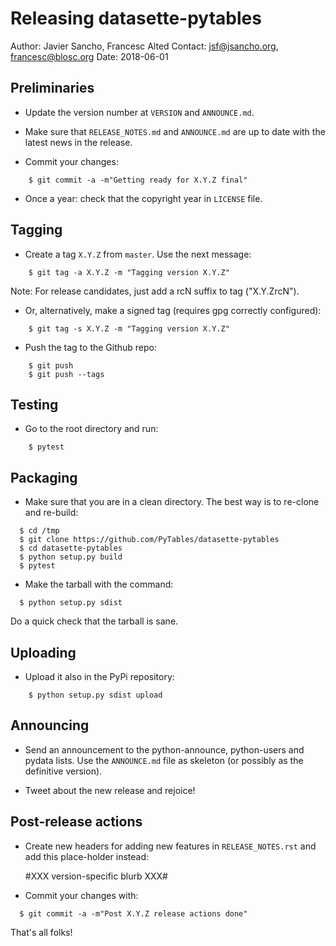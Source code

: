 # Releasing datasette-pytables

Author: Javier Sancho, Francesc Alted
Contact: jsf@jsancho.org, francesc@blosc.org
Date: 2018-06-01


## Preliminaries

* Update the version number at ``VERSION`` and ``ANNOUNCE.md``.

* Make sure that ``RELEASE_NOTES.md`` and ``ANNOUNCE.md`` are up to
  date with the latest news in the release.

* Commit your changes:

```
    $ git commit -a -m"Getting ready for X.Y.Z final"
```

* Once a year: check that the copyright year in `LICENSE` file.


## Tagging

* Create a tag ``X.Y.Z`` from ``master``.  Use the next message:

```
    $ git tag -a X.Y.Z -m "Tagging version X.Y.Z"
```

  Note: For release candidates, just add a rcN suffix to tag ("X.Y.ZrcN").

* Or, alternatively, make a signed tag (requires gpg correctly configured):

```
    $ git tag -s X.Y.Z -m "Tagging version X.Y.Z"
```

* Push the tag to the Github repo:

```
    $ git push
    $ git push --tags
```


## Testing

* Go to the root directory and run:

```
    $ pytest
```


## Packaging

* Make sure that you are in a clean directory.  The best way is to
  re-clone and re-build:

```
  $ cd /tmp
  $ git clone https://github.com/PyTables/datasette-pytables
  $ cd datasette-pytables
  $ python setup.py build
  $ pytest
```

* Make the tarball with the command:

```
  $ python setup.py sdist
```

Do a quick check that the tarball is sane.


## Uploading

* Upload it also in the PyPi repository:

```
    $ python setup.py sdist upload
```


## Announcing

* Send an announcement to the python-announce, python-users and pydata
  lists.  Use the ``ANNOUNCE.md`` file as skeleton (or possibly as
  the definitive version).

* Tweet about the new release and rejoice!


## Post-release actions

* Create new headers for adding new features in ``RELEASE_NOTES.rst``
  and add this place-holder instead:

  #XXX version-specific blurb XXX#

* Commit your changes with:

```
  $ git commit -a -m"Post X.Y.Z release actions done"
```


That's all folks!
